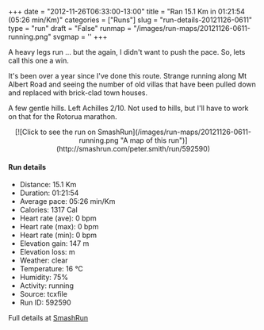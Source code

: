 +++
date = "2012-11-26T06:33:00-13:00"
title = "Ran 15.1 Km in 01:21:54 (05:26 min/Km)"
categories = ["Runs"]
slug = "run-details-20121126-0611"
type = "run"
draft = "False"
runmap = "/images/run-maps/20121126-0611-running.png"
svgmap = '<polyline points="96 8, 96 7, 92 7, 88 9, 86 11, 85 18, 80 29, 77 41, 72 55, 67 71, 66 74, 62 86, 58 99, 57 100, 42 90, 39 84, 22 76, 20 71, 18 68, 1 57, 22 37, 23 25, 31 24, 38 23, 57 25, 65 24, 69 23, 84 11, 85 11, 82 5, 82 4, 84 2, 91 0, 100 1, 96 8">'
+++

A heavy legs run ... but the again, I didn't want to push the pace. So, lets call this one a win. 

It's been over a year since I've done this route. Strange running along Mt Albert Road and seeing the number of old villas that have been pulled down and replaced with brick-clad town houses. 

A few gentle hills. Left Achilles 2/10. Not used to hills, but I'll have to work on that for the Rotorua marathon. 



<!--more-->

<center>
[![Click to see the run on SmashRun](/images/run-maps/20121126-0611-running.png "A map of this run")](http://smashrun.com/peter.smith/run/592590)
</center>

#### Run details

* Distance: 15.1 Km
* Duration: 01:21:54
* Average pace: 05:26 min/Km
* Calories: 1317 Cal
* Heart rate (ave): 0 bpm
* Heart rate (max): 0 bpm
* Heart rate (min): 0 bpm
* Elevation gain: 147 m
* Elevation loss:  m
* Weather: clear
* Temperature: 16 &deg;C
* Humidity: 75%
* Activity: running
* Source: tcxfile
* Run ID: 592590

Full details at [SmashRun](http://smashrun.com/peter.smith/run/592590)